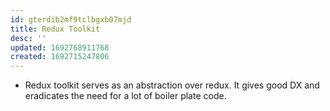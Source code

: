 ```yaml
---
id: gterdib2mf9tclbgxb07mjd
title: Redux Toolkit
desc: ''
updated: 1692768911768
created: 1692715247806
---
```


- Redux toolkit serves as an abstraction over redux. It gives good DX and eradicates the need for a lot of boiler plate code.
